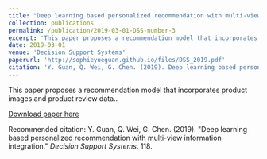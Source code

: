 ```yaml
---
title: "Deep learning based personalized recommendation with multi-view information integration"
collection: publications
permalink: /publication/2019-03-01-DSS-number-3
excerpt: 'This paper proposes a recommendation model that incorporates product images and product review data.'
date: 2019-03-01
venue: 'Decision Support Systems'
paperurl: 'http://sophieyueguan.github.io/files/DSS_2019.pdf'
citation: 'Y. Guan, Q. Wei, G. Chen. (2019). Deep learning based personalized recommendation with multi-view information integration; <i>Decision Support Systems</i>. 118.'
---
```

This paper proposes a recommendation model that incorporates product images and product review data..

[Download paper here](http://sophieyueguan.github.io/files/DSS_2019.pdf)

Recommended citation: Y. Guan, Q. Wei, G. Chen. (2019). "Deep learning based personalized recommendation with multi-view information integration." <i>Decision Support Systems</i>. 118.
